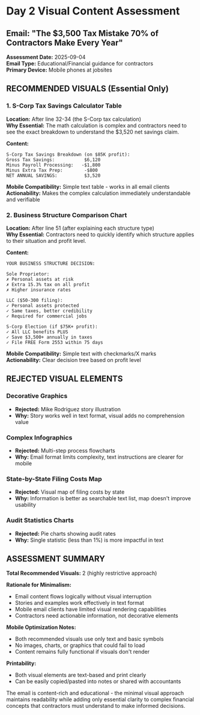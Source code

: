 # Day 2 Visual Content Assessment
## Email: "The $3,500 Tax Mistake 70% of Contractors Make Every Year"

**Assessment Date:** 2025-09-04  
**Email Type:** Educational/Financial guidance for contractors  
**Primary Device:** Mobile phones at jobsites  

## RECOMMENDED VISUALS (Essential Only)

### 1. S-Corp Tax Savings Calculator Table
**Location:** After line 32-34 (the S-Corp tax calculation)  
**Why Essential:** The math calculation is complex and contractors need to see the exact breakdown to understand the $3,520 net savings claim.

**Content:**
```
S-Corp Tax Savings Breakdown (on $85K profit):
Gross Tax Savings:           $6,120
Minus Payroll Processing:   -$1,800
Minus Extra Tax Prep:        -$800
NET ANNUAL SAVINGS:          $3,520
```

**Mobile Compatibility:** Simple text table - works in all email clients  
**Actionability:** Makes the complex calculation immediately understandable and verifiable  

### 2. Business Structure Comparison Chart
**Location:** After line 51 (after explaining each structure type)  
**Why Essential:** Contractors need to quickly identify which structure applies to their situation and profit level.

**Content:**
```
YOUR BUSINESS STRUCTURE DECISION:

Sole Proprietor:
✗ Personal assets at risk
✗ Extra 15.3% tax on all profit
✗ Higher insurance rates

LLC ($50-300 filing):
✓ Personal assets protected
✓ Same taxes, better credibility
✓ Required for commercial jobs

S-Corp Election (if $75K+ profit):
✓ All LLC benefits PLUS
✓ Save $3,500+ annually in taxes
✓ File FREE Form 2553 within 75 days
```

**Mobile Compatibility:** Simple text with checkmarks/X marks  
**Actionability:** Clear decision tree based on profit level  

## REJECTED VISUAL ELEMENTS

### Decorative Graphics
- **Rejected:** Mike Rodriguez story illustration
- **Why:** Story works well in text format, visual adds no comprehension value

### Complex Infographics  
- **Rejected:** Multi-step process flowcharts
- **Why:** Email format limits complexity, text instructions are clearer for mobile

### State-by-State Filing Costs Map
- **Rejected:** Visual map of filing costs by state
- **Why:** Information is better as searchable text list, map doesn't improve usability

### Audit Statistics Charts
- **Rejected:** Pie charts showing audit rates
- **Why:** Single statistic (less than 1%) is more impactful in text

## ASSESSMENT SUMMARY

**Total Recommended Visuals:** 2 (highly restrictive approach)

**Rationale for Minimalism:**
- Email content flows logically without visual interruption
- Stories and examples work effectively in text format
- Mobile email clients have limited visual rendering capabilities
- Contractors need actionable information, not decorative elements

**Mobile Optimization Notes:**
- Both recommended visuals use only text and basic symbols
- No images, charts, or graphics that could fail to load
- Content remains fully functional if visuals don't render

**Printability:** 
- Both visual elements are text-based and print clearly
- Can be easily copied/pasted into notes or shared with accountants

The email is content-rich and educational - the minimal visual approach maintains readability while adding only essential clarity to complex financial concepts that contractors must understand to make informed decisions.